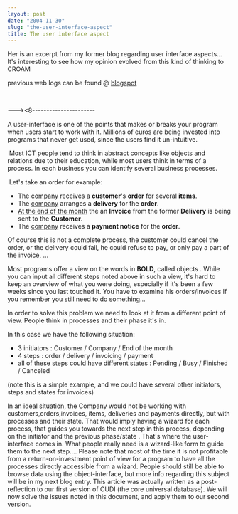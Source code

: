 ```yaml
---
layout: post
date: "2004-11-30"
slug: "the-user-interface-aspect"
title: The user interface aspect
---
```


<p>
Her is an excerpt from my former blog regarding user interface aspects... It&#39;s interesting to see how my opinion evolved from this kind of thinking to CROAM
</p>
<p>
previous web logs can be found @ <a href="https://corebvba.blogspot.com/">blogspot</a>
</p>
<p>
&nbsp;
</p>
<p>
---&gt;&lt;8----------------------
</p>
<p>
A user-interface is one of the points that makes or breaks your program when users start to work with it. Millions of euros are being invested into programs that never get used, since the users find it un-intuitive.
</p>
<p>
&nbsp;Most ICT people tend to think in abstract concepts like objects and relations due to their education, while most users think in terms of a process. In each business you can identify several business processes.
</p>
<p>
&nbsp;Let&#39;s take an order for example: 
</p>
<ul>
	<li>The <u>company</u> receives a <strong>customer</strong>&#39;s <strong>order</strong> for several <strong>items</strong>. </li>
	<li>The <u>company</u> arranges a <strong>delivery</strong> for the <strong>order</strong>. </li>
	<li><u>At the end of the month</u> the an <strong>Invoice</strong> from the former <strong>Delivery</strong> is being sent to the <strong>Customer</strong>. </li>
	<li>The <u>company</u> receives a <strong>payment notice</strong> for the <strong>order</strong>. </li>
</ul>
<p>
Of course this is not a complete process, the customer could cancel the order, or the delivery could fail, he could refuse to pay, or only pay a part of the invoice, ... 
</p>
<p>
Most programs offer a view on the words in <strong>BOLD</strong>, called objects . While you can input all different steps noted above in such a view, it&#39;s hard to keep an overview of what you were doing, especially if it&#39;s been a few weeks since you last touched it. You have to examine his orders/invoices If you remember you still need to do something... 
</p>
<p>
In order to solve this problem we need to look at it from a different point of view. People think in processes and their phase it&#39;s in. 
</p>
<p>
In this case we have the following situation: 
</p>
<ul>
	<li>3 initiators : Customer / Company / End of the month </li>
	<li>4 steps : order / delivery / invoicing / payment </li>
	<li>all of these steps could have different states : Pending / Busy / Finished / Canceled </li>
</ul>
<p>
(note this is a simple example, and we could have several other initiators, steps and states for invoices) 
</p>
<p>
In an ideal situation, the Company would not be working with customers,orders,invoices, items, deliveries and payments directly, but with processes and their state. That would imply having a wizard for each process, that guides you towards the next step in this process, depending on the initiator and the previous phase/state . That&#39;s where the user-interface comes in. What people really need is a wizard-like form to guide them to the next step.... Please note that most of the time it is not profitable from a return-on-investment point of view for a program to have all the processes directly accessible from a wizard. People should still be able to browse data using the object-interface, but more info regarding this subject will be in my next blog entry. This article was actually written as a post-reflection to our first version of CUDI (the core universal database). We will now solve the issues noted in this document, and apply them to our second version.
</p>
